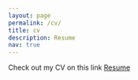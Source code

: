 ```yaml
---
layout: page
permalink: /cv/
title: cv
description: Resume
nav: true
---
```


Check out my CV on this link [Resume](https:/docs.google.com/document/d/1Hny5PH2bVO_Tq4o5wwQJ6CX6kDYkPbXuIOLiQan916o/edit)

<!-- For now, this page is assumed to be a static description of your courses. You can convert it to a collection similar to `_projects/` so that you can have a dedicated page for each course. {:target="\_blank"}
-->
